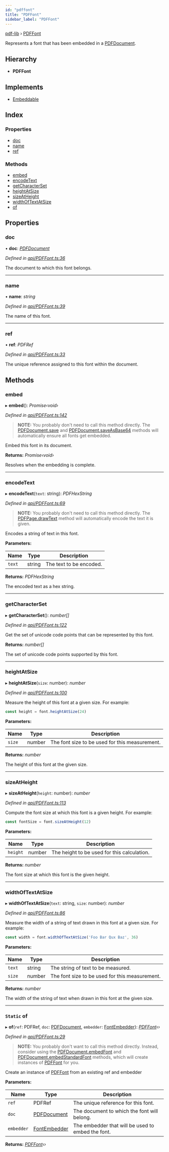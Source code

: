 ```yaml
---
id: "pdffont"
title: "PDFFont"
sidebar_label: "PDFFont"
---
```


[pdf-lib](../index.md) › [PDFFont](pdffont.md)

Represents a font that has been embedded in a [PDFDocument](pdfdocument.md).

## Hierarchy

* **PDFFont**

## Implements

* [Embeddable](../interfaces/embeddable.md)

## Index

### Properties

* [doc](pdffont.md#doc)
* [name](pdffont.md#name)
* [ref](pdffont.md#ref)

### Methods

* [embed](pdffont.md#embed)
* [encodeText](pdffont.md#encodetext)
* [getCharacterSet](pdffont.md#getcharacterset)
* [heightAtSize](pdffont.md#heightatsize)
* [sizeAtHeight](pdffont.md#sizeatheight)
* [widthOfTextAtSize](pdffont.md#widthoftextatsize)
* [of](pdffont.md#static-of)

## Properties

###  doc

• **doc**: *[PDFDocument](pdfdocument.md)*

*Defined in [api/PDFFont.ts:36](https://github.com/Hopding/pdf-lib/blob/556c73c/src/api/PDFFont.ts#L36)*

The document to which this font belongs.

___

###  name

• **name**: *string*

*Defined in [api/PDFFont.ts:39](https://github.com/Hopding/pdf-lib/blob/556c73c/src/api/PDFFont.ts#L39)*

The name of this font.

___

###  ref

• **ref**: *PDFRef*

*Defined in [api/PDFFont.ts:33](https://github.com/Hopding/pdf-lib/blob/556c73c/src/api/PDFFont.ts#L33)*

The unique reference assigned to this font within the document.

## Methods

###  embed

▸ **embed**(): *Promise‹void›*

*Defined in [api/PDFFont.ts:142](https://github.com/Hopding/pdf-lib/blob/556c73c/src/api/PDFFont.ts#L142)*

> **NOTE:** You probably don't need to call this method directly. The
> [PDFDocument.save](pdfdocument.md#save) and [PDFDocument.saveAsBase64](pdfdocument.md#saveasbase64) methods will
> automatically ensure all fonts get embedded.

Embed this font in its document.

**Returns:** *Promise‹void›*

Resolves when the embedding is complete.

___

###  encodeText

▸ **encodeText**(`text`: string): *PDFHexString*

*Defined in [api/PDFFont.ts:69](https://github.com/Hopding/pdf-lib/blob/556c73c/src/api/PDFFont.ts#L69)*

> **NOTE:** You probably don't need to call this method directly. The
> [PDFPage.drawText](pdfpage.md#drawtext) method will automatically encode the text it is
> given.

Encodes a string of text in this font.

**Parameters:**

Name | Type | Description |
------ | ------ | ------ |
`text` | string | The text to be encoded. |

**Returns:** *PDFHexString*

The encoded text as a hex string.

___

###  getCharacterSet

▸ **getCharacterSet**(): *number[]*

*Defined in [api/PDFFont.ts:122](https://github.com/Hopding/pdf-lib/blob/556c73c/src/api/PDFFont.ts#L122)*

Get the set of unicode code points that can be represented by this font.

**Returns:** *number[]*

The set of unicode code points supported by this font.

___

###  heightAtSize

▸ **heightAtSize**(`size`: number): *number*

*Defined in [api/PDFFont.ts:100](https://github.com/Hopding/pdf-lib/blob/556c73c/src/api/PDFFont.ts#L100)*

Measure the height of this font at a given size. For example:
```js
const height = font.heightAtSize(24)
```

**Parameters:**

Name | Type | Description |
------ | ------ | ------ |
`size` | number | The font size to be used for this measurement. |

**Returns:** *number*

The height of this font at the given size.

___

###  sizeAtHeight

▸ **sizeAtHeight**(`height`: number): *number*

*Defined in [api/PDFFont.ts:113](https://github.com/Hopding/pdf-lib/blob/556c73c/src/api/PDFFont.ts#L113)*

Compute the font size at which this font is a given height. For example:
```js
const fontSize = font.sizeAtHeight(12)
```

**Parameters:**

Name | Type | Description |
------ | ------ | ------ |
`height` | number | The height to be used for this calculation. |

**Returns:** *number*

The font size at which this font is the given height.

___

###  widthOfTextAtSize

▸ **widthOfTextAtSize**(`text`: string, `size`: number): *number*

*Defined in [api/PDFFont.ts:86](https://github.com/Hopding/pdf-lib/blob/556c73c/src/api/PDFFont.ts#L86)*

Measure the width of a string of text drawn in this font at a given size.
For example:
```js
const width = font.widthOfTextAtSize('Foo Bar Qux Baz', 36)
```

**Parameters:**

Name | Type | Description |
------ | ------ | ------ |
`text` | string | The string of text to be measured. |
`size` | number | The font size to be used for this measurement. |

**Returns:** *number*

The width of the string of text when drawn in this font at the
         given size.

___

### `Static` of

▸ **of**(`ref`: PDFRef, `doc`: [PDFDocument](pdfdocument.md), `embedder`: [FontEmbedder](../index.md#fontembedder)): *[PDFFont](pdffont.md)‹›*

*Defined in [api/PDFFont.ts:29](https://github.com/Hopding/pdf-lib/blob/556c73c/src/api/PDFFont.ts#L29)*

> **NOTE:** You probably don't want to call this method directly. Instead,
> consider using the [PDFDocument.embedFont](pdfdocument.md#embedfont) and
> [PDFDocument.embedStandardFont](pdfdocument.md#embedstandardfont) methods, which will create instances
> of [PDFFont](pdffont.md) for you.

Create an instance of [PDFFont](pdffont.md) from an existing ref and embedder

**Parameters:**

Name | Type | Description |
------ | ------ | ------ |
`ref` | PDFRef | The unique reference for this font. |
`doc` | [PDFDocument](pdfdocument.md) | The document to which the font will belong. |
`embedder` | [FontEmbedder](../index.md#fontembedder) | The embedder that will be used to embed the font.  |

**Returns:** *[PDFFont](pdffont.md)‹›*
